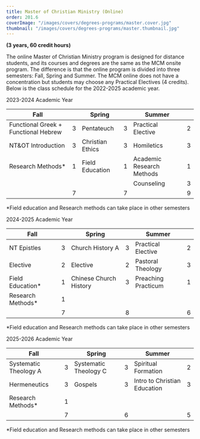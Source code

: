 ```yaml
---
title: Master of Christian Ministry (Online)
order: 201.6
coverImage: "/images/covers/degrees-programs/master.cover.jpg"
thumbnail: "/images/covers/degrees-programs/master.thumbnail.jpg"
---
```


**(3 years, 60 credit hours)**

The online Master of Christian Ministry program is designed for distance students, and its courses and degrees are the same as the MCM onsite program. The difference is that the online program is divided into three semesters: Fall, Spring and Summer. The MCM online does not have a concentration but students may choose any Practical Electives (4 credits). Below is the class schedule for the 2022-2025 academic year.

2023-2024 Academic Year

| Fall                                             |     | Spring                                  |     | Summer                           |     |
| ------------------------------------------------ | --- | --------------------------------------- | --- | -------------------------------- | --- |
| Functional Greek + Functional Hebrew             | 3   | Pentateuch                              | 3   | Practical Elective               | 2   |
| NT&OT Introduction                               | 3   | Christian Ethics                        | 3   | Homiletics                       | 3   |
| Research Methods*                                | 1   | Field Education                         | 1   | Academic Research Methods        | 1   |
|                                                  |     |                                         |     | Counseling                       | 3   |
|                                                  | 7   |                                         | 7   |                                  | 9   |

*Field education and Research methods can take place in other semesters

2024-2025 Academic Year

| Fall                                             |     | Spring                                  |     | Summer                           |     |
| ------------------------------------------------ | --- | --------------------------------------- | --- | -------------------------------- | --- |
| NT Epistles                                      | 3   | Church History A                        | 3   | Practical Elective               | 2   |
| Elective                                         | 2   | Elective                                | 2   | Pastoral Theology                | 3   |
| Field Education*                                 | 1   | Chinese Church History                  | 3   | Preaching Practicum              | 1   |
| Research Methods*                                | 1   |                                         |     |                                  |     |
|                                                  | 7   |                                         | 8   |                                  | 6   |

*Field education and Research methods can take place in other semesters

2025-2026 Academic Year

| Fall                                             |     | Spring                                  |     | Summer                           |     |
| ------------------------------------------------ | --- | --------------------------------------- | --- | -------------------------------- | --- |
| Systematic Theology A                            | 3   | Systematic Theology C                   | 3   | Spiritual Formation              | 2   |
| Hermeneutics                                     | 3   | Gospels                                 | 3   | Intro to Christian Education     | 3   |
| Research Methods*                                | 1   |                                         |     |                                  |     |
|                                                  | 7   |                                         | 6   |                                  | 5   |

*Field education and Research methods can take place in other semesters